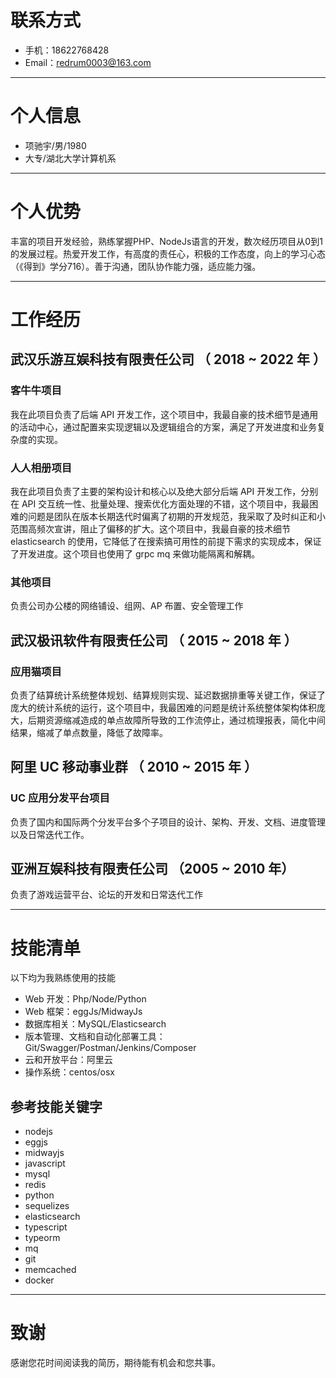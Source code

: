 # 联系方式

-   手机：18622768428
-   Email：redrum0003@163.com

---

# 个人信息

-   项驰宇/男/1980
-   大专/湖北大学计算机系

---

# 个人优势

丰富的项目开发经验，熟练掌握PHP、NodeJs语言的开发，数次经历项目从0到1的发展过程。热爱开发工作，有高度的责任心，积极的工作态度，向上的学习心态（《得到》学分716）。善于沟通，团队协作能力强，适应能力强。

---

# 工作经历


## 武汉乐游互娱科技有限责任公司 （ 2018 ~ 2022 年 ）

### 客牛牛项目

我在此项目负责了后端 API 开发工作，这个项目中，我最自豪的技术细节是通用的活动中心，通过配置来实现逻辑以及逻辑组合的方案，满足了开发进度和业务复杂度的实现。

### 人人相册项目

我在此项目负责了主要的架构设计和核心以及绝大部分后端 API 开发工作，分别在 API 交互统一性、批量处理、搜索优化方面处理的不错，这个项目中，我最困难的问题是团队在版本长期迭代时偏离了初期的开发规范，我采取了及时纠正和小范围高频次宣讲，阻止了偏移的扩大。这个项目中，我最自豪的技术细节 elasticsearch 的使用，它降低了在搜索搞可用性的前提下需求的实现成本，保证了开发进度。这个项目也使用了 grpc mq 来做功能隔离和解耦。

### 其他项目

负责公司办公楼的网络铺设、组网、AP 布置、安全管理工作

## 武汉极讯软件有限责任公司 （ 2015 ~ 2018 年 ）

### 应用猫项目

负责了结算统计系统整体规划、结算规则实现、延迟数据排重等关键工作，保证了庞大的统计系统的运行，这个项目中，我最困难的问题是统计系统整体架构体积庞大，后期资源缩减造成的单点故障所导致的工作流停止，通过梳理报表，简化中间结果，缩减了单点数量，降低了故障率。

## 阿里 UC 移动事业群 （ 2010 ~ 2015 年 ）

### UC 应用分发平台项目

负责了国内和国际两个分发平台多个子项目的设计、架构、开发、文档、进度管理以及日常迭代工作。

## 亚洲互娱科技有限责任公司 （2005 ~ 2010 年）

负责了游戏运营平台、论坛的开发和日常迭代工作

---

# 技能清单
以下均为我熟练使用的技能

-   Web 开发：Php/Node/Python
-   Web 框架：eggJs/MidwayJs
-   数据库相关：MySQL/Elasticsearch
-   版本管理、文档和自动化部署工具：Git/Swagger/Postman/Jenkins/Composer
-   云和开放平台：阿里云
-   操作系统：centos/osx

## 参考技能关键字

-   nodejs
-   eggjs
-   midwayjs
-   javascript
-   mysql
-   redis
-   python
-   sequelizes
-   elasticsearch
-   typescript
-   typeorm
-   mq
-   git
-   memcached
-   docker

---

# 致谢

感谢您花时间阅读我的简历，期待能有机会和您共事。
